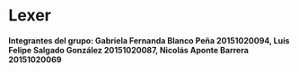 # Lexer

#### Integrantes del grupo: Gabriela Fernanda Blanco Peña 20151020094, Luis Felipe Salgado González 20151020087, Nicolás Aponte Barrera 20151020069
